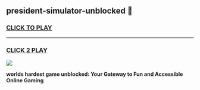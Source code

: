 
## president-simulator-unblocked 👋
<h3>
<a href="https://premium.freeplayer.one?title=president-simulator-unblocked&ref=14F">CLICK TO PLAY</a></h3>
<hr>

<h3>
<a href="https://premium.freeplayer.one?title=president-simulator-unblocked&ref=14F">CLICK 2 PLAY</a>
  
</h3>

<a href="https://premium.freeplayer.one?title=president-simulator-unblocked&ref=12F/"><img src="https://clearcache.store/games.png"></a>


**worlds hardest game unblocked: Your Gateway to Fun and Accessible Online Gaming**
